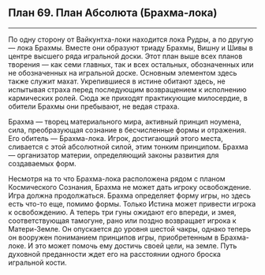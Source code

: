 ## План 69. План Абсолюта (Брахма-лока)


---
По одну сторону от Вайкунтха-локи находится лока Рудры, а по другую — лока Брахмы. Вместе они образуют триаду Брахмы, Вишну и Шивы в центре высшего ряда игральной доски. Этот план выше всех планов творения — как семи главных, так и всех остальных, обозначенных или не обозначенных на игральной доске. Основным элементом здесь также служит махат. Укрепившиеся в истине обитают здесь, не испытывая страха перед последующим возвращением к исполнению кармических ролей. Сюда же приходят практикующие милосердие, в обители Брахмы они пребывают, не ведая страха. 

Брахма — творец материального мира, активный принцип ноумена, сила, преобразующая сознание в бесчисленные формы и отражения. Его обитель — Брахма-лока. Игрок, достигающий этого места, сливается с этой абсолютной силой, этим тонким принципом. Брахма — организатор материи, определяющий законы развития для создаваемых форм. 

Несмотря на то что Брахма-лока расположена рядом с планом Космического Сознания, Брахма не может дать игроку освобождение. Игра должна продолжаться. Брахма определяет форму игры, но здесь есть что-то еще, помимо формы. Только Истина может привести игрока к освобождению. А теперь три гуны ожидают его впереди, и змея, соответствующая тамогуне, рано или поздно возвращает игрока к Матери-Земле. Он опускается до уровня шестой чакры, однако теперь он вооружен пониманием принципов игры, приобретенным в Брахма-локе. И это может помочь ему достичь своей цели, на земле. Путь духовной преданности ждет его на расстоянии одного броска игральной кости.
